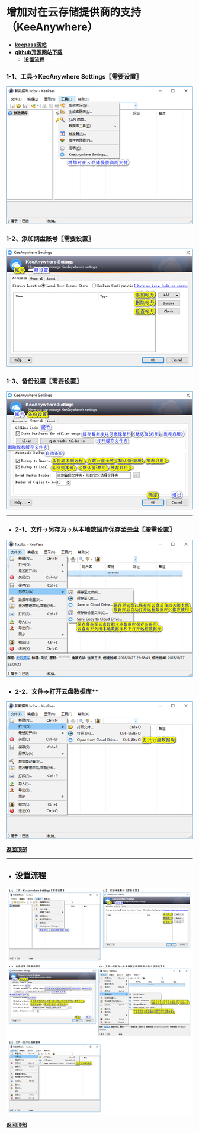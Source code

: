 # <a name="锚点0"></a>增加对在云存储提供商的支持（KeeAnywhere）
- [**keepass网站**](https://keepass.info/plugins.html#keeanywhere)
- [**github开源网站下载**](https://github.com/Kyrodan/KeeAnywhere/releases)
	- <a href="#锚点1">**设置流程**</a>
### 1-1、工具→KeeAnywhere Settings〖需要设置〗
<p align="center"><img src="/图片/增加对在云存储提供商的支持（KeeAnywhere）/1-1、工具→KeeAnywhere Settings〖需要设置〗.png" alt="/图片/增加对在云存储提供商的支持（KeeAnywhere）/1-1、工具→KeeAnywhere Settings〖需要设置〗.png"/></p>

### 1-2、添加网盘账号〖需要设置〗
<p align="center"><img src="/图片/增加对在云存储提供商的支持（KeeAnywhere）/1-2、添加网盘账号〖需要设置〗.png" alt="/图片/增加对在云存储提供商的支持（KeeAnywhere）/1-2、添加网盘账号〖需要设置〗.png"/></p>

### 1-3、备份设置〖需要设置〗
<p align="center"><img src="/图片/增加对在云存储提供商的支持（KeeAnywhere）/1-3、备份设置〖需要设置〗.png" alt="/图片/增加对在云存储提供商的支持（KeeAnywhere）/1-3、备份设置〖需要设置〗.png"/></p>

---
- ### 2-1、文件→另存为→从本地数据库保存至云盘〖按需设置〗
<p align="center"><img src="/图片/增加对在云存储提供商的支持（KeeAnywhere）/2-1、文件→另存为→从本地数据库保存至云盘〖按需设置〗.png" alt="/图片/增加对在云存储提供商的支持（KeeAnywhere）/2-1、文件→另存为→从本地数据库保存至云盘〖按需设置〗.png"/></p>

- ### 2-2、文件→打开云盘数据库**
<p align="center"><img src="/图片/增加对在云存储提供商的支持（KeeAnywhere）/2-2、文件→打开云盘数据库.png" alt="/图片/增加对在云存储提供商的支持（KeeAnywhere）/2-2、文件→打开云盘数据库.png"/></p>

<a name="锚点1"></a><a href="#锚点0">**返回顶部**</a>
______________________________________________________________________________
- ## 设置流程
<p align="center"><img src="/图片/增加对在云存储提供商的支持（KeeAnywhere）/设置流程.png" alt="/图片/增加对在云存储提供商的支持（KeeAnywhere）/设置流程.png"/></p>

<a href="#锚点0">**返回顶部**</a>